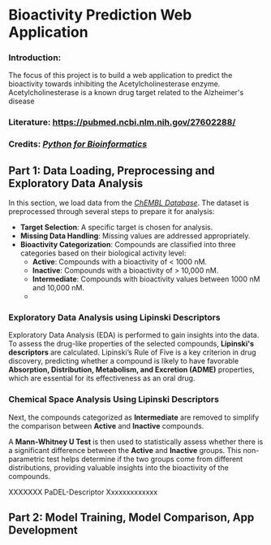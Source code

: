 # Bioactivity Prediction Web Application

### Introduction:
The focus of this project is to build a web application to predict the bioactivity towards inhibiting the Acetylcholinesterase enzyme.
Acetylcholinesterase is a known drug target related to the Alzheimer's disease

### Literature: https://pubmed.ncbi.nlm.nih.gov/27602288/


### Credits: [*Python for Bioinformatics*](https://www.youtube.com/watch?v=jBlTQjcKuaY&t=52s)


## Part 1: Data Loading, Preprocessing and Exploratory Data Analysis

In this section, we load data from the [*ChEMBL Database*](https://www.ebi.ac.uk/chembl/). The dataset is preprocessed through several steps to prepare it for analysis:

- **Target Selection**: A specific target is chosen for analysis.
- **Missing Data Handling**: Missing values are addressed appropriately.
- **Bioactivity Categorization**: Compounds are classified into three categories based on their biological activity level:
  - **Active**: Compounds with a bioactivity of < 1000 nM.
  - **Inactive**: Compounds with a bioactivity of > 10,000 nM.
  - **Intermediate**: Compounds with bioactivity values between 1000 nM and 10,000 nM.
  - 
### Exploratory Data Analysis using Lipinski Descriptors
Exploratory Data Analysis (EDA) is performed to gain insights into the data. To assess the drug-like properties of the selected compounds, **Lipinski's descriptors** are calculated. Lipinski’s Rule of Five is a key criterion in drug discovery, predicting whether a compound is likely to have favorable **Absorption, Distribution, Metabolism, and Excretion (ADME)** properties, which are essential for its effectiveness as an oral drug.

### Chemical Space Analysis Using Lipinski Descriptors

Next, the compounds categorized as **Intermediate** are removed to simplify the comparison between **Active** and **Inactive** compounds.

A **Mann-Whitney U Test** is then used to statistically assess whether there is a significant difference between the **Active** and **Inactive** groups. This non-parametric test helps determine if the two groups come from different distributions, providing valuable insights into the bioactivity of the compounds.

XXXXXXX PaDEL-Descriptor Xxxxxxxxxxxxx

## Part 2: Model Training, Model Comparison, App Development
